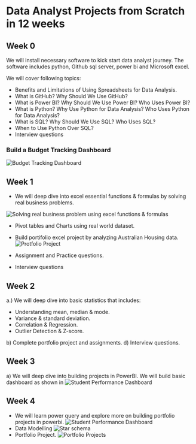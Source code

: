 # Data Analyst Projects from Scratch in 12 weeks

## Week 0

We will install necessary software to kick start data analyst journey. The software includes python, Github sql server, power bi and Microsoft excel.

We will cover following topics:

-  Benefits and Limitations of Using Spreadsheets for Data Analysis.
-  What is GitHub? Why Should We Use GitHub?
-  What is Power BI? Why Should We Use Power BI? Who Uses Power BI?
-  What is Python? Why Use Python for Data Analysis? Who Uses Python for Data Analysis?
-  What is SQL? Why Should We Use SQL? Who Uses SQL?
-  When to Use Python Over SQL?
-  Interview questions

### Build a Budget Tracking Dashboard

![Budget Tracking Dashboard](https://github.com/user-attachments/assets/6284be26-dc92-4433-a3d6-c85cc3ef0538)

## Week 1 

- We will deep dive into excel essential functions & formulas by solving real business problems.

![Solving real business problem using excel functions & formulas](https://github.com/user-attachments/assets/fb15ea03-2e3b-4616-a30b-186a6c780051)

- Pivot tables and Charts using real world dataset.
- Build portifolio excel project by analyzing Australian Housing data. ![Protfolio Project](https://github.com/user-attachments/assets/04ec1dbd-e6a9-4f85-b90d-b2f1dd241b07)

- Assignment and Practice questions. 
-  Interview questions

## Week 2

a.) We will deep dive into basic statistics that includes:
- Understanding mean, median & mode.
- Variance & standard deviation.
- Correlation & Regression.
- Outlier Detection & Z-score.

b) Complete portfolio project and assignments. 
d) Interview questions.

## Week 3

a) We will deep dive into building projects in PowerBI. We will build basic dashboard as shown in ![Student Performance Dashboard](https://github.com/user-attachments/assets/578d069f-c17c-4a47-acda-4e1866b2869a)

## Week 4

- We will learn power query and explore more on building portfolio projects in powerbi. ![Student Performance Dashboard](https://github.com/user-attachments/assets/913f4a43-5b56-427f-9a29-02439228181b)
- Data Modelling ![Star schema](https://github.com/user-attachments/assets/07e820d3-5630-4096-8391-e8f2c83fdc92)
- Portfolio Project. ![Portfolio Projects](https://github.com/user-attachments/assets/0ab16273-3673-4530-a793-e50bd8bc480e)





